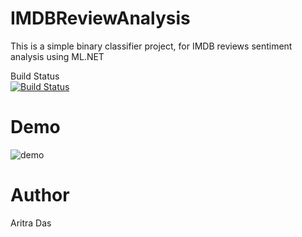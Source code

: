 # IMDBReviewAnalysis
This is a simple binary classifier project, for IMDB reviews sentiment analysis using ML.NET
<br/>

Build Status
<br/>
[![Build Status](https://dev.azure.com/aritradas/IMDBReviewAnalysis/_apis/build/status/dev-aritra.IMDBReviewAnalysis)](https://dev.azure.com/aritradas/IMDBReviewAnalysis/_build/latest?definitionId=1)

# Demo
![demo](https://github.com/dev-aritra/IMDBReviewAnalysis/blob/master/img/demo.gif)

# Author
Aritra Das
